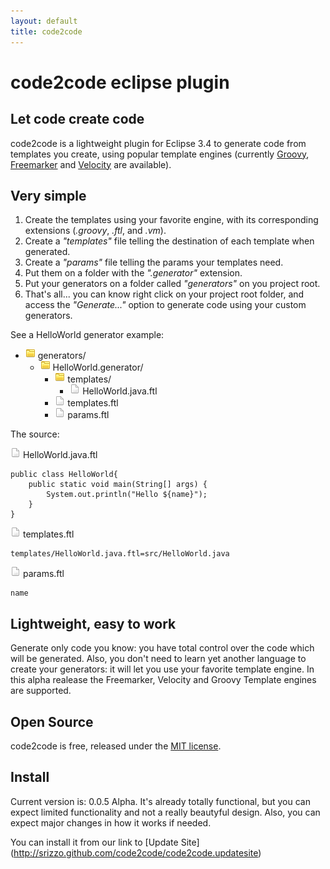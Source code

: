 ```yaml
---
layout: default
title: code2code
---
```


# code2code eclipse plugin
	
## Let code create code

code2code is a lightweight plugin for Eclipse 3.4 to generate code from templates you create, using popular template engines (currently [Groovy](http://groovy.codehaus.org/Groovy+Templates), [Freemarker](http://freemarker.sourceforge.net/) and [Velocity](http://velocity.apache.org/) are available).

## Very simple

1. Create the templates using your favorite engine, with its corresponding extensions (*.groovy*, *.ftl*, and *.vm*).
1. Create a *"templates"* file telling the destination of each template when generated.
1. Create a *"params"* file telling the params your templates need.
1. Put them on a folder with the *".generator"* extension.
1. Put your generators on a folder called *"generators"* on you project root.
1. That's all... you can know right click on your project root folder, and access the *"Generate..."* option to generate code using your custom generators.

See a HelloWorld generator example: 


<ul class="directory-structure">
	<li>
		<img src="images/icons/folder.png" class="file-icon"> generators/
		<ul>
			<li>
				<img src="images/icons/folder.png" class="file-icon"> HelloWorld.generator/
				<ul>
					<li>
						<img src="images/icons/folder.png" class="file-icon"> templates/
						<ul>
							<li>
								<img src="images/icons/file.png" class="file-icon"> HelloWorld.java.ftl
							</li>
						</ul>
					</li>
					<li>
						<img src="images/icons/file.png" class="file-icon"> templates.ftl
					</li>
					<li>
						<img src="images/icons/file.png" class="file-icon"> params.ftl
					</li>
				</ul>
			</li>
		</ul>
	</li>
</ul>


The source: 

<div><img src="images/icons/file.png" class="file-icon"> HelloWorld.java.ftl</div>

    public class HelloWorld{
		public static void main(String[] args) {
			System.out.println("Hello ${name}");
		}
    }

<div><img src="images/icons/file.png" class="file-icon"> templates.ftl</div>

    templates/HelloWorld.java.ftl=src/HelloWorld.java


<div><img src="images/icons/file.png" class="file-icon"> params.ftl</div>

    name

## Lightweight, easy to work

Generate only code you know: you have total control over the code which will be generated. Also, you don't need to learn yet another language to create your generators: it will let you use your favorite template engine. In this alpha realease the Freemarker, Velocity and Groovy Template engines are supported.


## Open Source

code2code is free, released under the [MIT license](http://en.wikipedia.org/wiki/MIT_License).

## Install

Current version is: 0.0.5 Alpha. It's already totally functional, but you can expect limited functionality and not a really beautyful design. Also, you can expect major changes in how it works if needed. 

You can install it from our link to [Update Site] (http://srizzo.github.com/code2code/code2code.updatesite)

